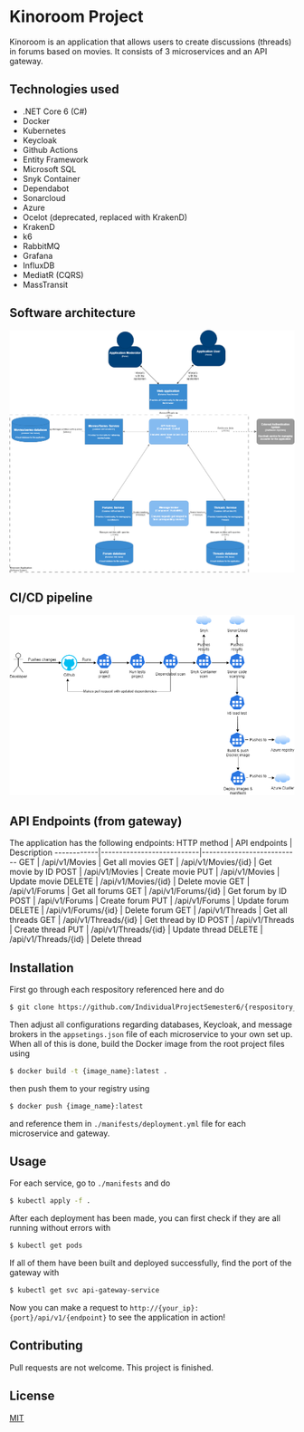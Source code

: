 # Kinoroom Project
Kinoroom is an application that allows users to create discussions (threads) in forums based on movies. It consists of 3 microservices and an API gateway.

## Technologies used
- .NET Core 6 (C#)
- Docker
- Kubernetes
- Keycloak
- Github Actions
- Entity Framework
- Microsoft SQL
- Snyk Container
- Dependabot
- Sonarcloud
- Azure
- Ocelot (deprecated, replaced with KrakenD)
- KrakenD
- k6
- RabbitMQ
- Grafana
- InfluxDB
- MediatR (CQRS)
- MassTransit

## Software architecture
<img src="img/c2model.png" height="auto" width="auto">

## CI/CD pipeline
<img src="img/CICD_diagram.png" height="auto" width="auto">


## API Endpoints (from gateway)
The application has the following endpoints:
HTTP method | API endpoints             | Description
------------|---------------------------|---------------------------
 GET        | /api/v1/Movies            | Get all movies
 GET        | /api/v1/Movies/{id}       | Get movie by ID
 POST       | /api/v1/Movies            | Create movie
 PUT        | /api/v1/Movies            | Update movie
 DELETE     | /api/v1/Movies/{id}       | Delete movie
 GET        | /api/v1/Forums            | Get all forums
 GET        | /api/v1/Forums/{id}       | Get forum by ID
 POST       | /api/v1/Forums            | Create forum
 PUT        | /api/v1/Forums            | Update forum
 DELETE     | /api/v1/Forums/{id}       | Delete forum
 GET        | /api/v1/Threads           | Get all threads
 GET        | /api/v1/Threads/{id}      | Get thread by ID
 POST       | /api/v1/Threads           | Create thread
 PUT        | /api/v1/Threads/{id}      | Update thread
 DELETE     | /api/v1/Threads/{id}      | Delete thread

 ## Installation
First go through each respository referenced here and do
```bash
$ git clone https://github.com/IndividualProjectSemester6/{respository_name}:git
```
Then adjust all configurations regarding databases, Keycloak, and message brokers in the `appsetings.json` file of each microservice to your own set up. When all of this is done, build the Docker image from the root project files using
```bash
$ docker build -t {image_name}:latest .
```
then push them to your registry using
```bash
$ docker push {image_name}:latest
```
and reference them in `./manifests/deployment.yml` file for each microservice and gateway.

## Usage
For each service, go to `./manifests` and do
```bash
$ kubectl apply -f .
```
After each deployment has been made, you can first check if they are all running without errors with
```bash
$ kubectl get pods
```
If all of them have been built and deployed successfully, find the port of the gateway with
```bash
$ kubectl get svc api-gateway-service
```
Now you can make a request to `http://{your_ip}:{port}/api/v1/{endpoint}` to see the application in action!

## Contributing
Pull requests are not welcome. This project is finished.

## License
[MIT](https://choosealicense.com/licenses/mit/)
